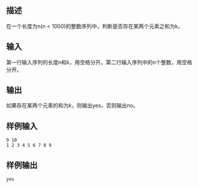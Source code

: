 ## 描述


在一个长度为n(n < 1000)的整数序列中，判断是否存在某两个元素之和为k。

## 输入


第一行输入序列的长度n和k，用空格分开。第二行输入序列中的n个整数，用空格分开。

## 输出


如果存在某两个元素的和为k，则输出yes，否则输出no。

## 样例输入


```
9 10
1 2 3 4 5 6 7 8 9
```


## 样例输出


```
yes
```


